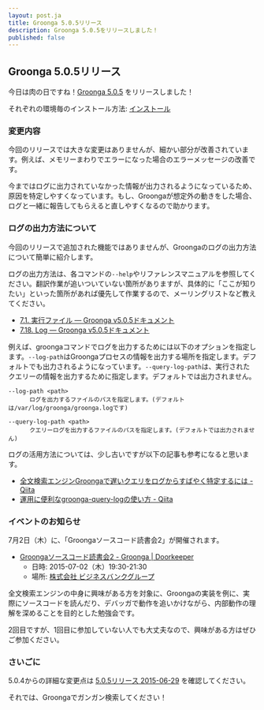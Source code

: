 ```yaml
---
layout: post.ja
title: Groonga 5.0.5リリース
description: Groonga 5.0.5をリリースしました！
published: false
---
```


## Groonga 5.0.5リリース

今日は肉の日ですね！[Groonga 5.0.5](/ja/docs/news.html#release-5.0.5) をリリースしました！

それぞれの環境毎のインストール方法: [インストール](/ja/docs/install.html)

### 変更内容

今回のリリースでは大きな変更はありませんが、細かい部分が改善されています。例えば、メモリーまわりでエラーになった場合のエラーメッセージの改善です。

今まではログに出力されていなかった情報が出力されるようになっているため、原因を特定しやすくなっています。もし、Groongaが想定外の動きをした場合、ログと一緒に報告してもらえると直しやすくなるので助かります。

### ログの出力方法について

今回のリリースで追加された機能ではありませんが、Groongaのログの出力方法について簡単に紹介します。

ログの出力方法は、各コマンドの`--help`やリファレンスマニュアルを参照してください。翻訳作業が追いついていない箇所がありますが、具体的に「ここが知りたい」といった箇所があれば優先して作業するので、メーリングリストなど教えてください。

* [7.1. 実行ファイル — Groonga v5.0.5ドキュメント](http://groonga.org/ja/docs/reference/executables.html)
* [7.18. Log — Groonga v5.0.5ドキュメント](http://groonga.org/ja/docs/reference/log.html)

例えば、groongaコマンドでログを出力するためには以下のオプションを指定します。`--log-path`はGroongaプロセスの情報を出力する場所を指定します。デフォルトでも出力されるようになっています。`--query-log-path`は、実行されたクエリーの情報を出力するために指定します。デフォルトでは出力されません。

```
--log-path <path>
      ログを出力するファイルのパスを指定します。(デフォルトは/var/log/groonga/groonga.logです)

--query-log-path <path>
      クエリーログを出力するファイルのパスを指定します。(デフォルトでは出力されません)
```

ログの活用方法については、少し古いですが以下の記事も参考になると思います。

* [全文検索エンジンGroongaで遅いクエリをログからすばやく特定するには - Qiita](http://qiita.com/groonga/items/4ffecaf5488f89105604)
* [運用に便利なgroonga-query-logの使い方 - Qiita](http://qiita.com/Ch_1012/items/363f96ded47375dc0d35)

### イベントのお知らせ

7月2日（木）に、「Groongaソースコード読書会2」が開催されます。

* [Groongaソースコード読書会2 - Groonga | Doorkeeper](https://groonga.doorkeeper.jp/events/26764)
  * 日時: 2015-07-02（木）19:30-21:30
  * 場所: [株式会社 ビジネスバンクグループ](http://bbank.jp/overview)

全文検索エンジンの中身に興味がある方を対象に、Groongaの実装を例に、実際にソースコードを読んだり、デバッガで動作を追いかけながら、内部動作の理解を深めることを目的とした勉強会です。

2回目ですが、1回目に参加していない人でも大丈夫なので、興味がある方はぜひご参加ください。

### さいごに

5.0.4からの詳細な変更点は [5.0.5リリース 2015-06-29](/ja/docs/news.html#release-5.0.5) を確認してください。

それでは、Groongaでガンガン検索してください！
